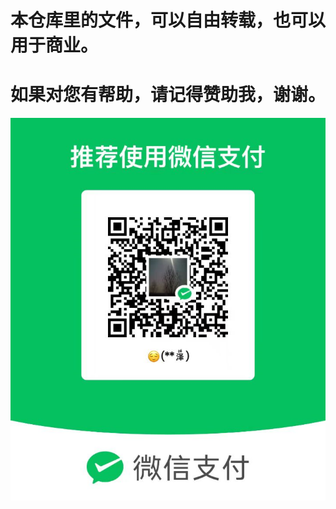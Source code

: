 # 本仓库里的文件，可以自由转载，也可以用于商业。
# 如果对您有帮助，请记得赞助我，谢谢。
![image](https://github.com/durongze/makefile/blob/master/wechat.png)
